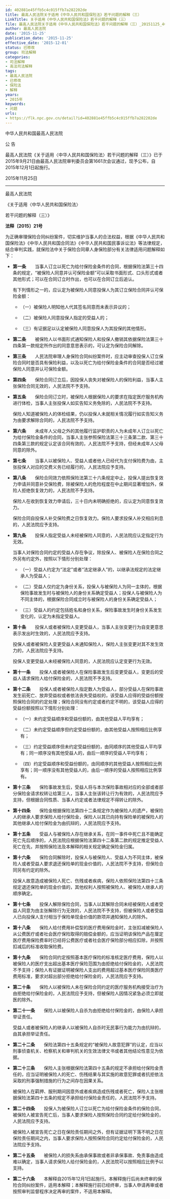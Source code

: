 ```yaml
---
id: 402881e45ffb5c4c015ffb7a282202de
title: 最高人民法院关于适用《中华人民共和国保险法》若干问题的解释（三）
LinkTitle: 关于适用《中华人民共和国保险法》若干问题的解释（三）
file: 最高人民法院关于适用《中华人民共和国保险法》若干问题的解释（三）_20151125_402881e45ffb5c4c015ffb7a282202de.docx
author: 最高人民法院
date: '2015-11-25'
publication_date: '2015-11-25'
effective_date: '2015-12-01'
status: 已修改
group: 司法解释
categories:
- 司法解释
- 高法司法解释
tags:
- 最高人民法院
- 已修改
- 保险法
- 解释
years:
- 2015年
keywords:
- 问题
urls:
- https://flk.npc.gov.cn/detail?id=402881e45ffb5c4c015ffb7a282202de
---
```


中华人民共和国最高人民法院

公 告

最高人民法院《关于适用〈中华人民共和国保险法〉若干问题的解释（三）》已于2015年9月21日由最高人民法院审判委员会第1661次会议通过，现予公布，自2015年12月1日起施行。

2015年11月25日

---

最高人民法院

《关于适用〈中华人民共和国保险法〉

若干问题的解释（三）》

**法释〔2015〕21号**

为正确审理保险合同纠纷案件，切实维护当事人的合法权益，根据《中华人民共和国保险法》《中华人民共和国合同法》《中华人民共和国民事诉讼法》等法律规定，结合审判实践，就保险法中关于保险合同章人身保险部分有关法律适用问题解释如下：

- **第一条**　　当事人订立以死亡为给付保险金条件的合同，根据保险法第三十四条的规定，“被保险人同意并认可保险金额”可以采取书面形式、口头形式或者其他形式；可以在合同订立时作出，也可以在合同订立后追认。

  有下列情形之一的，应认定为被保险人同意投保人为其订立保险合同并认可保险金额：

  - （一）被保险人明知他人代其签名同意而未表示异议的；

  - （二）被保险人同意投保人指定的受益人的；

  - （三）有证据足以认定被保险人同意投保人为其投保的其他情形。

- **第二条**　　被保险人以书面形式通知保险人和投保人撤销其依据保险法第三十四条第一款规定所作出的同意意思表示的，可认定为保险合同解除。

- **第三条**　　人民法院审理人身保险合同纠纷案件时，应主动审查投保人订立保险合同时是否具有保险利益，以及以死亡为给付保险金条件的合同是否经过被保险人同意并认可保险金额。

- **第四条**　　保险合同订立后，因投保人丧失对被保险人的保险利益，当事人主张保险合同无效的，人民法院不予支持。

- **第五条**　　保险合同订立时，被保险人根据保险人的要求在指定医疗服务机构进行体检，当事人主张投保人如实告知义务免除的，人民法院不予支持。

  保险人知道被保险人的体检结果，仍以投保人未就相关情况履行如实告知义务为由要求解除合同的，人民法院不予支持。

- **第六条**　　未成年人父母之外的其他履行监护职责的人为未成年人订立以死亡为给付保险金条件的合同，当事人主张参照保险法第三十三条第二款、第三十四条第三款的规定认定该合同有效的，人民法院不予支持，但经未成年人父母同意的除外。

- **第七条**　　当事人以被保险人、受益人或者他人已经代为支付保险费为由，主张投保人对应的交费义务已经履行的，人民法院应予支持。

- **第八条**　　保险合同效力依照保险法第三十六条规定中止，投保人提出恢复效力申请并同意补交保险费，除被保险人的危险程度在中止期间显著增加外，保险人拒绝恢复效力的，人民法院不予支持。

  保险人在收到恢复效力申请后，三十日内未明确拒绝的，应认定为同意恢复效力。

  保险合同自投保人补交保险费之日恢复效力。保险人要求投保人补交相应利息的，人民法院应予支持。

- **第九条**　　投保人指定受益人未经被保险人同意的，人民法院应认定指定行为无效。

  当事人对保险合同约定的受益人存在争议，除投保人、被保险人在保险合同之外另有约定外，按照以下情形分别处理：

  - （一）受益人约定为“法定”或者“法定继承人”的，以继承法规定的法定继承人为受益人；

  - （二）受益人仅约定为身份关系，投保人与被保险人为同一主体的，根据保险事故发生时与被保险人的身份关系确定受益人；投保人与被保险人为不同主体的，根据保险合同成立时与被保险人的身份关系确定受益人；

  - （三）受益人的约定包括姓名和身份关系，保险事故发生时身份关系发生变化的，认定为未指定受益人。

- **第十条**　　投保人或者被保险人变更受益人，当事人主张变更行为自变更意思表示发出时生效的，人民法院应予支持。

  投保人或者被保险人变更受益人未通知保险人，保险人主张变更对其不发生效力的，人民法院应予支持。

  投保人变更受益人未经被保险人同意的，人民法院应认定变更行为无效。

- **第十一条**　　投保人或者被保险人在保险事故发生后变更受益人，变更后的受益人请求保险人给付保险金的，人民法院不予支持。

- **第十二条**　　投保人或者被保险人指定数人为受益人，部分受益人在保险事故发生前死亡、放弃受益权或者依法丧失受益权的，该受益人应得的受益份额按照保险合同的约定处理；保险合同没有约定或者约定不明的，该受益人应得的受益份额按照以下情形分别处理：

  - （一）未约定受益顺序和受益份额的，由其他受益人平均享有；

  - （二）未约定受益顺序但约定受益份额的，由其他受益人按照相应比例享有；

  - （三）约定受益顺序但未约定受益份额的，由同顺序的其他受益人平均享有；同一顺序没有其他受益人的，由后一顺序的受益人平均享有；

  - （四）约定受益顺序和受益份额的，由同顺序的其他受益人按照相应比例享有；同一顺序没有其他受益人的，由后一顺序的受益人按照相应比例享有。

- **第十三条**　　保险事故发生后，受益人将与本次保险事故相对应的全部或者部分保险金请求权转让给第三人，当事人主张该转让行为有效的，人民法院应予支持，但根据合同性质、当事人约定或者法律规定不得转让的除外。

- **第十四条**　　保险金根据保险法第四十二条规定作为被保险人的遗产，被保险人的继承人要求保险人给付保险金，保险人以其已向持有保险单的被保险人的其他继承人给付保险金为由抗辩的，人民法院应予支持。

- **第十五条**　　受益人与被保险人存在继承关系，在同一事件中死亡且不能确定死亡先后顺序的，人民法院应根据保险法第四十二条第二款的规定推定受益人死亡在先，并按照保险法及本解释的相关规定确定保险金归属。

- **第十六条**　　保险合同解除时，投保人与被保险人、受益人为不同主体，被保险人或者受益人要求退还保险单的现金价值的，人民法院不予支持，但保险合同另有约定的除外。

  投保人故意造成被保险人死亡、伤残或者疾病，保险人依照保险法第四十三条规定退还保险单的现金价值的，其他权利人按照被保险人、被保险人继承人的顺序确定。

- **第十七条**　　投保人解除保险合同，当事人以其解除合同未经被保险人或者受益人同意为由主张解除行为无效的，人民法院不予支持，但被保险人或者受益人已向投保人支付相当于保险单现金价值的款项并通知保险人的除外。

- **第十八条**　　保险人给付费用补偿型的医疗费用保险金时，主张扣减被保险人从公费医疗或者社会医疗保险取得的赔偿金额的，应当证明该保险产品在厘定医疗费用保险费率时已经将公费医疗或者社会医疗保险部分相应扣除，并按照扣减后的标准收取保险费。

- **第十九条**　　保险合同约定按照基本医疗保险的标准核定医疗费用，保险人以被保险人的医疗支出超出基本医疗保险范围为由拒绝给付保险金的，人民法院不予支持；保险人有证据证明被保险人支出的费用超过基本医疗保险同类医疗费用标准，要求对超出部分拒绝给付保险金的，人民法院应予支持。

- **第二十条**　　保险人以被保险人未在保险合同约定的医疗服务机构接受治疗为由拒绝给付保险金的，人民法院应予支持，但被保险人因情况紧急必须立即就医的除外。

- **第二十一条**　　保险人以被保险人自杀为由拒绝给付保险金的，由保险人承担举证责任。

  受益人或者被保险人的继承人以被保险人自杀时无民事行为能力为由抗辩的，由其承担举证责任。

- **第二十二条**　　保险法第四十五条规定的“被保险人故意犯罪”的认定，应当以刑事侦查机关、检察机关和审判机关的生效法律文书或者其他结论性意见为依据。

- **第二十三条**　　保险人主张根据保险法第四十五条的规定不承担给付保险金责任的，应当证明被保险人的死亡、伤残结果与其实施的故意犯罪或者抗拒依法采取的刑事强制措施的行为之间存在因果关系。

  被保险人在羁押、服刑期间因意外或者疾病造成伤残或者死亡，保险人主张根据保险法第四十五条的规定不承担给付保险金责任的，人民法院不予支持。

- **第二十四条**　　投保人为被保险人订立以死亡为给付保险金条件的保险合同，被保险人被宣告死亡后，当事人要求保险人按照保险合同约定给付保险金的，人民法院应予支持。

  被保险人被宣告死亡之日在保险责任期间之外，但有证据证明下落不明之日在保险责任期间之内，当事人要求保险人按照保险合同约定给付保险金的，人民法院应予支持。

- **第二十五条**　　被保险人的损失系由承保事故或者非承保事故、免责事由造成难以确定，当事人请求保险人给付保险金的，人民法院可以按照相应比例予以支持。

- **第二十六条**　　本解释自2015年12月1日起施行。本解释施行后尚未终审的保险合同纠纷案件，适用本解释；本解释施行前已经终审，当事人申请再审或者按照审判监督程序决定再审的案件，不适用本解释。
